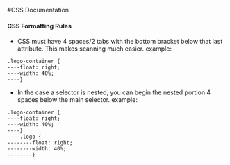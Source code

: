 #CSS Documentation




#### CSS Formatting Rules   

- CSS must have 4 spaces/2 tabs with the bottom bracket below that last attribute. This makes scanning much easier. example:

```
.logo-container {
----float: right;
----width: 40%;
----}

```

- In the case a selector is nested, you can begin the nested portion 4 spaces below the main selector. example:

```
.logo-container {
----float: right;
----width: 40%;
----}
----.logo {
--------float: right;
--------width: 40%;
--------}

```
